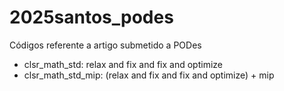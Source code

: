 # 2025santos_podes
Códigos referente a artigo submetido a PODes

- clsr_math_std: relax and fix and fix and optimize
- clsr_math_std_mip: (relax and fix and fix and optimize) + mip

